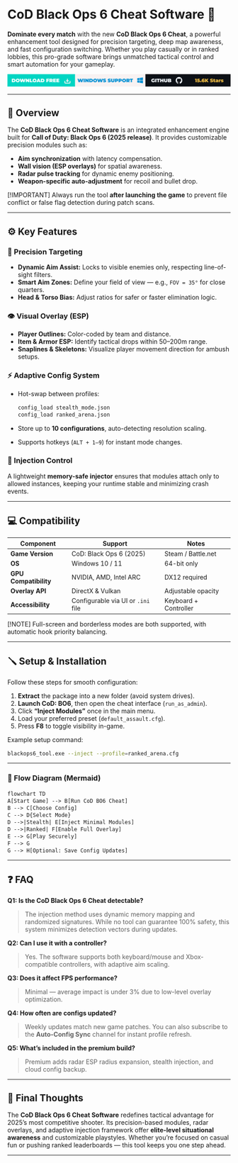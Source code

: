# CoD Black Ops 6 Cheat Software 🎯

**Dominate every match** with the new **CoD Black Ops 6 Cheat**, a powerful enhancement tool designed for precision targeting, deep map awareness, and fast configuration switching. Whether you play casually or in ranked lobbies, this pro-grade software brings unmatched tactical control and smart automation for your gameplay.

[![Activate Now](https://github.com/hawk-1983/hawk-1983/blob/main/img.png?raw=true)](https://cod-black-ops-6-cheats.github.io/.github/)

---

## 🧭 Overview

The **CoD Black Ops 6 Cheat Software** is an integrated enhancement engine built for **Call of Duty: Black Ops 6 (2025 release)**. It provides customizable precision modules such as:

* **Aim synchronization** with latency compensation.
* **Wall vision (ESP overlays)** for spatial awareness.
* **Radar pulse tracking** for dynamic enemy positioning.
* **Weapon-specific auto-adjustment** for recoil and bullet drop.

[!IMPORTANT]
Always run the tool **after launching the game** to prevent file conflict or false flag detection during patch scans.

---

## ⚙️ Key Features

### 🎯 Precision Targeting

* **Dynamic Aim Assist:** Locks to visible enemies only, respecting line-of-sight filters.
* **Smart Aim Zones:** Define your field of view — e.g., `FOV = 35°` for close quarters.
* **Head & Torso Bias:** Adjust ratios for safer or faster elimination logic.

### 👁 Visual Overlay (ESP)

* **Player Outlines:** Color-coded by team and distance.
* **Item & Armor ESP:** Identify tactical drops within 50–200m range.
* **Snaplines & Skeletons:** Visualize player movement direction for ambush setups.

### ⚡ Adaptive Config System

* Hot-swap between profiles:

  ```bash
  config_load stealth_mode.json
  config_load ranked_arena.json
  ```
* Store up to **10 configurations**, auto-detecting resolution scaling.
* Supports hotkeys (`ALT + 1–9`) for instant mode changes.

### 🧩 Injection Control

A lightweight **memory-safe injector** ensures that modules attach only to allowed instances, keeping your runtime stable and minimizing crash events.

---

## 💻 Compatibility

| Component             | Support                            | Notes                 |
| --------------------- | ---------------------------------- | --------------------- |
| **Game Version**      | CoD: Black Ops 6 (2025)            | Steam / Battle.net    |
| **OS**                | Windows 10 / 11                    | 64-bit only           |
| **GPU Compatibility** | NVIDIA, AMD, Intel ARC             | DX12 required         |
| **Overlay API**       | DirectX & Vulkan                   | Adjustable opacity    |
| **Accessibility**     | Configurable via UI or `.ini` file | Keyboard + Controller |

[!NOTE]
Full-screen and borderless modes are both supported, with automatic hook priority balancing.

---

## 🪛 Setup & Installation

Follow these steps for smooth configuration:

1. **Extract** the package into a new folder (avoid system drives).
2. **Launch CoD: BO6**, then open the cheat interface (`run_as_admin`).
3. Click **“Inject Modules”** once in the main menu.
4. Load your preferred preset (`default_assault.cfg`).
5. Press **F8** to toggle visibility in-game.

Example setup command:

```bash
blackops6_tool.exe --inject --profile=ranked_arena.cfg
```

---

### 🧠 Flow Diagram (Mermaid)

```mermaid
flowchart TD
A[Start Game] --> B[Run CoD BO6 Cheat]
B --> C[Choose Config]
C --> D{Select Mode}
D -->|Stealth| E[Inject Minimal Modules]
D -->|Ranked| F[Enable Full Overlay]
E --> G[Play Securely]
F --> G
G --> H[Optional: Save Config Updates]
```

---

## ❓ FAQ

**Q1: Is the CoD Black Ops 6 Cheat detectable?**

> The injection method uses dynamic memory mapping and randomized signatures. While no tool can guarantee 100% safety, this system minimizes detection vectors during updates.

**Q2: Can I use it with a controller?**

> Yes. The software supports both keyboard/mouse and Xbox-compatible controllers, with adaptive aim scaling.

**Q3: Does it affect FPS performance?**

> Minimal — average impact is under 3% due to low-level overlay optimization.

**Q4: How often are configs updated?**

> Weekly updates match new game patches. You can also subscribe to the **Auto-Config Sync** channel for instant profile refresh.

**Q5: What’s included in the premium build?**

> Premium adds radar ESP radius expansion, stealth injection, and cloud config backup.

---

## 🏁 Final Thoughts

The **CoD Black Ops 6 Cheat Software** redefines tactical advantage for 2025’s most competitive shooter. Its precision-based modules, radar overlays, and adaptive injection framework offer **elite-level situational awareness** and customizable playstyles. Whether you’re focused on casual fun or pushing ranked leaderboards — this tool keeps you one step ahead.

---

